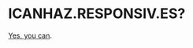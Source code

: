 ICANHAZ.RESPONSIV.ES?
=====================

[Yes, you can][cheeseburger].

[cheeseburger]:http://icanhaz.responsiv.es/?http://icanhazcheeseburger.com/